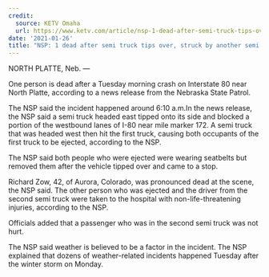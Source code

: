 ```yaml
---
credit:
  source: KETV Omaha
  url: https://www.ketv.com/article/nsp-1-dead-after-semi-truck-tips-over-struck-by-another-semi-on-i-80-near-north-platte/35327835
date: '2021-01-26'
title: "NSP: 1 dead after semi truck tips over, struck by another semi on I-80 near North Platte"
---
```

NORTH PLATTE, Neb. —

One person is dead after a Tuesday morning crash on Interstate 80 near North Platte, according to a news release from the Nebraska State Patrol.

The NSP said the incident happened around 6:10 a.m.In the news release, the NSP said a semi truck headed east tipped onto its side and blocked a portion of the westbound lanes of I-80 near mile marker 172. A semi truck that was headed west then hit the first truck, causing both occupants of the first truck to be ejected, according to the NSP.

The NSP said both people who were ejected were wearing seatbelts but removed them after the vehicle tipped over and came to a stop.

Richard Zow, 42, of Aurora, Colorado, was pronounced dead at the scene, the NSP said. The other person who was ejected and the driver from the second semi truck were taken to the hospital with non-life-threatening injuries, according to the NSP.

Officials added that a passenger who was in the second semi truck was not hurt.

The NSP said weather is believed to be a factor in the incident. The NSP explained that dozens of weather-related incidents happened Tuesday after the winter storm on Monday.
